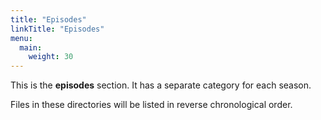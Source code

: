 ```yaml
---
title: "Episodes"
linkTitle: "Episodes"
menu:
  main:
    weight: 30
---
```



This is the **episodes** section. It has a separate category for each season.

Files in these directories will be listed in reverse chronological order.

